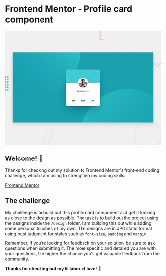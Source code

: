 # Frontend Mentor - Profile card component

![Design preview for the Profile card component coding challenge](./design/desktop-preview.jpg)

## Welcome! 👋

Thanks for checking out my solution to Frontend Mentor's front-end coding challenge, which I am using to strengthen my coding skills.

[Frontend Mentor](https://www.frontendmentor.io) 

## The challenge

My challenge is to build out this profile card component and get it looking as close to the design as possible. The task is to build out the project using the designs inside the `/design` folder. I am building this out while adding some personal touches of my own. The designs are in JPG static format using best judgment for styles such as `font-size`, `padding` and `margin`.

Remember, if you're looking for feedback on your solution, be sure to ask questions when submitting it. The more specific and detailed you are with your questions, the higher the chance you'll get valuable feedback from the community. 

**Thanks for checking out my lil labor of love!** 🚀
